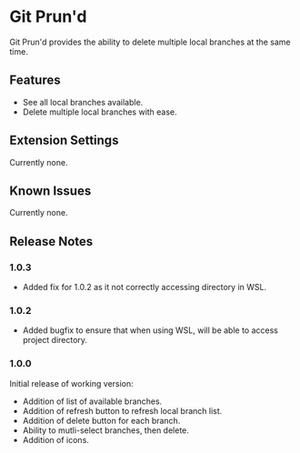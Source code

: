 # Git Prun'd

Git Prun'd provides the ability to delete multiple local branches at the same time.

## Features

* See all local branches available.
* Delete multiple local branches with ease.

## Extension Settings

Currently none.

## Known Issues

Currently none.

## Release Notes

### 1.0.3
* Added fix for 1.0.2 as it not correctly accessing directory in WSL.

### 1.0.2
* Added bugfix to ensure that when using WSL, will be able to access project directory.

### 1.0.0

Initial release of working version:
* Addition of list of available branches.
* Addition of refresh button to refresh local branch list.
* Addition of delete button for each branch.
* Ability to mutli-select branches, then delete.
* Addition of icons.